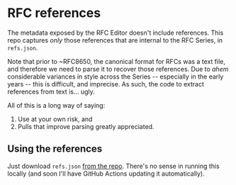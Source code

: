 
# RFC references

The metadata exposed by the RFC Editor doesn't include references. This repo captures *only* those references that are internal to the RFC Series, in `refs.json`.

Note that prior to ~RFC8650, the canonical format for RFCs was a text file, and therefore we need to parse it to recover those references. Due to *ahem* considerable variances in style across the Series -- especially in the early years -- this is difficult, and imprecise. As such, the code to extract references from text is... ugly.

All of this is a long way of saying:

1. Use at your own risk, and
2. Pulls that improve parsing greatly appreciated.

## Using the references

Just download `refs.json` [from the repo](https://raw.githubusercontent.com/mnot/rfc-refs/main/refs.json). There's no sense in running this locally (and soon I'll have GitHub Actions updating it automatically).